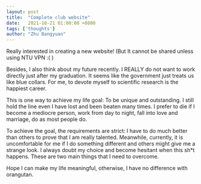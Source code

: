 ```yaml
---
layout: post
title:  "Complete club website"
date:   2021-10-21 01:00:00 +0800
tags: ['thoughts']
author: "Zhu Bangyuan"
---
```


Really interested in creating a new website! (But It cannot be shared unless using NTU VPN :(  )<br>

Besides, I also think about my future recently. I REALLY do not want to work directly just after my graduation. It seems like the government just treats us like blue collars. For me, to devote myself to scientific research is the happiest career. <br>

This is one way to achieve my life goal: To be unique and outstanding. I still hold the line even I have lost and been beaten many times. I prefer to die if I become a mediocre person, work from day to night, fall into love and marriage, do as most people do.<br>

To achieve the goal, the requirements are strict: I have to do much better than others to prove that I am really talented. Meanwhile, currently, it is uncomfortable for me if I do something different and others might give me a strange look. I always doubt my choice and become hesitant when this sh*t happens. These are two main things that I need to overcome.<br>

Hope I can make my life meaningful, otherwise, I have no difference with orangutan. <br>